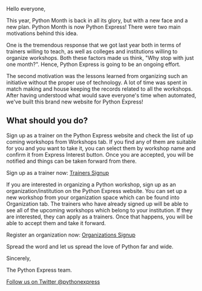 Hello everyone,

This year, Python Month is back in all its glory, but with a new face and a new plan. Python Month is now Python Express! There were two main motivations behind this idea.

One is the tremendous response that we got last year both in terms of trainers willing to teach, as well as colleges and institutions willing to organize workshops. Both these factors made us think, "Why stop with just one month?". Hence, Python Express is going to be an ongoing effort.

The second motivation was the lessons learned from organizing such an initiative without the proper use of technology. A lot of time was spent in match making and house keeping the records related to all the workshops. After having understood what would save everyone's time when automated, we've built this brand new website for Python Express!

What should you do?
-------------------

Sign up as a trainer on the Python Express website and check the list of up coming workshops from Workshops tab. If you find any of them are suitable for you and you want to take it, you can select them by workshop name and confirm it from Express Interest button. Once you are accepted, you will be notified and things can be taken forward from there.

Sign up as a trainer now:
[Trainers Signup](/trainers/signup)

If you are interested in organizing a Python workshop, sign up as an organization/institution on the Python Express website.
You can set up a new workshop from your organization space which can be found into Organization tab. The trainers who have already signed up will be able to see all of the upcoming workshops which belong to your institution. If they are interested, they can apply as a trainers. Once that happens, you will be able to accept them and take it forward.

Register an organization now:
[Organizations Signup](/orgs/signup)

Spread the word and let us spread the love of Python far and wide.

Sincerely,

The Python Express team.

[Follow us on Twitter @pythonexpress](https://twitter.com/pythonexpress)
